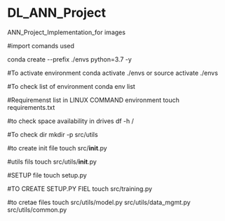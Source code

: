 # DL_ANN_Project
ANN_Project_Implementation_for images 


#import comands used 

conda create --prefix ./envs python=3.7 -y


#To activate environment 
conda activate ./envs
or 
source activate ./envs

#To check list of environment
conda env list

#Requiremenst list in LINUX COMMAND environment
touch requirements.txt 

#to check space availability in drives 
df -h / 

#To check dir 
mkdir -p src/utils 

#to create init file 
touch src/__init__.py

#utils fils 
touch src/utils/__init__.py


#SETUP file 
touch setup.py


#TO CREATE SETUP.PY FIEL 
touch src/training.py

#to cretae files 
touch src/utils/model.py src/utils/data_mgmt.py src/utils/common.py

